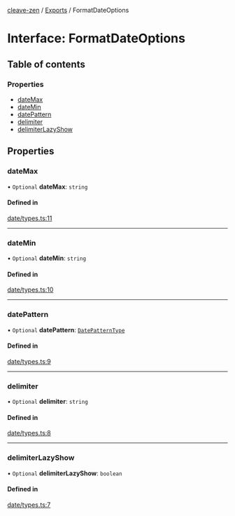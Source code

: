 [cleave-zen](../README.md) / [Exports](../modules.md) / FormatDateOptions

# Interface: FormatDateOptions

## Table of contents

### Properties

- [dateMax](FormatDateOptions.md#datemax)
- [dateMin](FormatDateOptions.md#datemin)
- [datePattern](FormatDateOptions.md#datepattern)
- [delimiter](FormatDateOptions.md#delimiter)
- [delimiterLazyShow](FormatDateOptions.md#delimiterlazyshow)

## Properties

### dateMax

• `Optional` **dateMax**: `string`

#### Defined in

[date/types.ts:11](https://github.com/GCBenlloch/cleave-zen/blob/22b1d89ca47c4c733e22218ec1a545c80bf43b57/src/date/types.ts#L11)

___

### dateMin

• `Optional` **dateMin**: `string`

#### Defined in

[date/types.ts:10](https://github.com/GCBenlloch/cleave-zen/blob/22b1d89ca47c4c733e22218ec1a545c80bf43b57/src/date/types.ts#L10)

___

### datePattern

• `Optional` **datePattern**: [`DatePatternType`](../modules.md#datepatterntype)

#### Defined in

[date/types.ts:9](https://github.com/GCBenlloch/cleave-zen/blob/22b1d89ca47c4c733e22218ec1a545c80bf43b57/src/date/types.ts#L9)

___

### delimiter

• `Optional` **delimiter**: `string`

#### Defined in

[date/types.ts:8](https://github.com/GCBenlloch/cleave-zen/blob/22b1d89ca47c4c733e22218ec1a545c80bf43b57/src/date/types.ts#L8)

___

### delimiterLazyShow

• `Optional` **delimiterLazyShow**: `boolean`

#### Defined in

[date/types.ts:7](https://github.com/GCBenlloch/cleave-zen/blob/22b1d89ca47c4c733e22218ec1a545c80bf43b57/src/date/types.ts#L7)
